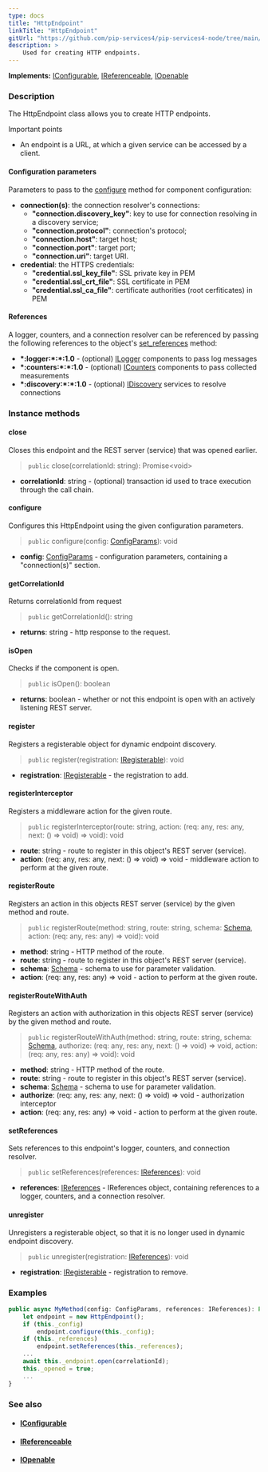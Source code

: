 ```yaml
---
type: docs
title: "HttpEndpoint"
linkTitle: "HttpEndpoint"
gitUrl: "https://github.com/pip-services4/pip-services4-node/tree/main/pip-services4-http-node"
description: >
    Used for creating HTTP endpoints. 
---
```


**Implements:** [IConfigurable](../../../commons/config/iconfigurable), [IReferenceable](../../../commons/refer/ireferenceable), [IOpenable](../../../commons/run/iopenable)

### Description

The HttpEndpoint class allows you to create HTTP endpoints. 

Important points

- An endpoint is a URL, at which a given service can be accessed by a client. 

#### Configuration parameters
Parameters to pass to the [configure](#configure) method for component configuration:

- **connection(s)**: the connection resolver's connections:
    - **"connection.discovery_key"**: key to use for connection resolving in a discovery service;
    - **"connection.protocol"**: connection's protocol;
    - **"connection.host"**: target host;
    - **"connection.port"**: target port;
    - **"connection.uri"**: target URI.
- **credential**: the HTTPS credentials:
    - **"credential.ssl_key_file"**: SSL private key in PEM
    - **"credential.ssl_crt_file"**: SSL certificate in PEM
    - **"credential.ssl_ca_file"**: certificate authorities (root cerfiticates) in PEM


#### References
A logger, counters, and a connection resolver can be referenced by passing the 
following references to the object's [set_references](#set_references) method:

- **\*:logger:\*:\*:1.0** - (optional) [ILogger](../../../components/log/ilogger) components to pass log messages
- **\*:counters:\*:\*:1.0** - (optional) [ICounters](../../../components/count/icounters) components to pass collected measurements
- **\*:discovery:\*:\*:1.0** - (optional) [IDiscovery](../../../components/connect/idiscovery) services to resolve connections


### Instance methods

#### close
Closes this endpoint and the REST server (service) that was opened earlier.

> `public` close(correlationId: string): Promise\<void\>

- **correlationId**: string - (optional) transaction id used to trace execution through the call chain.


#### configure
Configures this HttpEndpoint using the given configuration parameters.

> `public` configure(config: [ConfigParams](../../../commons/config/config_params)): void

- **config**: [ConfigParams](../../../commons/config/config_params) - configuration parameters, containing a "connection(s)" section.


#### getCorrelationId
Returns correlationId from request

> `public` getCorrelationId(): string

- **returns**: string - http response to the request.


#### isOpen
Checks if the component is open.

> `public` isOpen(): boolean

- **returns**: boolean - whether or not this endpoint is open with an actively listening REST server.


#### register
Registers a registerable object for dynamic endpoint discovery.

> `public` register(registration: [IRegisterable](../iregisterable)): void

- **registration**: [IRegisterable](../iregisterable) - the registration to add.


#### registerInterceptor
Registers a middleware action for the given route.

> `public` registerInterceptor(route: string, action: (req: any, res: any, next: () => void) => void): void

- **route**: string - route to register in this object's REST server (service).
- **action**: (req: any, res: any, next: () => void) => void - middleware action to perform at the given route.


#### registerRoute
Registers an action in this objects REST server (service) by the given method and route.

> `public` registerRoute(method: string, route: string, schema: [Schema](../../../commons/validate/schema), action: (req: any, res: any) => void): void

- **method**: string - HTTP method of the route.
- **route**: string - route to register in this object's REST server (service).
- **schema**: [Schema](../../../commons/validate/schema) - schema to use for parameter validation.
- **action**: (req: any, res: any) => void - action to perform at the given route.


#### registerRouteWithAuth
Registers an action with authorization in this objects REST server (service)
by the given method and route.

> `public` registerRouteWithAuth(method: string, route: string, schema: [Schema](../../../commons/validate/schema), authorize: (req: any, res: any, next: () => void) => void, action: (req: any, res: any) => void): void

- **method**: string - HTTP method of the route.
- **route**: string - route to register in this object's REST server (service).
- **schema**: [Schema](../../../commons/validate/schema) - schema to use for parameter validation.
- **authorize**: (req: any, res: any, next: () => void) => void - authorization interceptor
- **action**: (req: any, res: any) => void - action to perform at the given route.


#### setReferences
Sets references to this endpoint's logger, counters, and connection resolver.

> `public` setReferences(references: [IReferences](../../../commons/refer/ireferences)): void

- **references**: [IReferences](../../../commons/refer/ireferences) - IReferences object, containing references to a logger, counters, and a connection resolver.


#### unregister
Unregisters a registerable object, so that it is no longer used in dynamic endpoint discovery.

> `public` unregister(registration: [IReferences](../../../commons/refer/ireferences)): void

- **registration**: [IRegisterable](../iregisterable) - registration to remove.

### Examples

```typescript
public async MyMethod(config: ConfigParams, references: IReferences): Promise<void> {
    let endpoint = new HttpEndpoint();
    if (this._config)
        endpoint.configure(this._config);
    if (this._references)
        endpoint.setReferences(this._references);
    ...
    await this._endpoint.open(correlationId);
    this._opened = true;
    ...
}
```

### See also
- #### [IConfigurable](../../../commons/config/iconfigurable)
- #### [IReferenceable](../../../commons/refer/ireferenceable)
- #### [IOpenable](../../../commons/run/iopenable)
